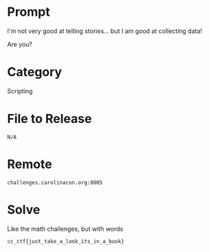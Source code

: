 # Prompt

I'm not very good at telling stories... but I am good at collecting data!

Are you?

# Category

Scripting

# File to Release

```
N/A
```

# Remote

`challenges.carolinacon.org:8005`

# Solve

Like the math challenges, but with words

`cc_ctf{just_take_a_look_its_in_a_book}`
